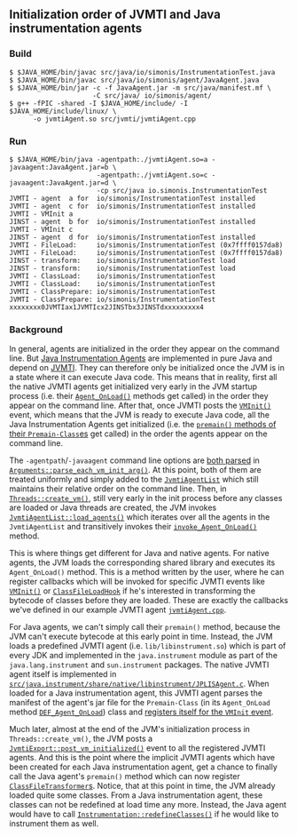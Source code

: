 ## Initialization order of JVMTI and Java instrumentation agents

### Build

```console
$ $JAVA_HOME/bin/javac src/java/io/simonis/InstrumentationTest.java
$ $JAVA_HOME/bin/javac src/java/io/simonis/agent/JavaAgent.java
$ $JAVA_HOME/bin/jar -c -f JavaAgent.jar -m src/java/manifest.mf \
                     -C src/java/ io/simonis/agent/
$ g++ -fPIC -shared -I $JAVA_HOME/include/ -I $JAVA_HOME/include/linux/ \
      -o jvmtiAgent.so src/jvmti/jvmtiAgent.cpp
```

### Run

```console
$ $JAVA_HOME/bin/java -agentpath:./jvmtiAgent.so=a -javaagent:JavaAgent.jar=b \
                      -agentpath:./jvmtiAgent.so=c -javaagent:JavaAgent.jar=d \
                      -cp src/java io.simonis.InstrumentationTest
JVMTI - agent  a for  io/simonis/InstrumentationTest installed
JVMTI - agent  c for  io/simonis/InstrumentationTest installed
JVMTI - VMInit a
JINST - agent  b for  io/simonis/InstrumentationTest installed
JVMTI - VMInit c
JINST - agent  d for  io/simonis/InstrumentationTest installed
JVMTI - FileLoad:     io/simonis/InstrumentationTest (0x7ffff0157da8)
JVMTI - FileLoad:     io/simonis/InstrumentationTest (0x7ffff0157da8)
JINST - transform:    io/simonis/InstrumentationTest load
JINST - transform:    io/simonis/InstrumentationTest load
JVMTI - ClassLoad:    io/simonis/InstrumentationTest
JVMTI - ClassLoad:    io/simonis/InstrumentationTest
JVMTI - ClassPrepare: io/simonis/InstrumentationTest
JVMTI - ClassPrepare: io/simonis/InstrumentationTest
xxxxxxxx0JVMTIax1JVMTIcx2JINSTbx3JINSTdxxxxxxxxx4
```

### Background

In general, agents are initialized in the order they appear on the command line. But [Java Instrumentation Agents](https://docs.oracle.com/en/java/javase/22/docs/api/java.instrument/java/lang/instrument/package-summary.html) are implemented in pure Java and depend on [JVMTI](https://docs.oracle.com/en/java/javase/21/docs/specs/jvmti.html). They can therefore only be initialized once the JVM is in a state where it can execute Java code. This means that in reality, first all the native JVMTI agents get initialized very early in the JVM startup process (i.e. their [`Agent_OnLoad()`](https://docs.oracle.com/en/java/javase/21/docs/specs/jvmti.html#onload) methods get called) in the order they appear on the command line. After that, once JVMTI posts the [`VMInit()`](https://docs.oracle.com/en/java/javase/21/docs/specs/jvmti.html#VMInit) event, which means that the JVM is ready to execute Java code, all the Java Instrumentation Agents get initialized (i.e. the [`premain()` methods of their `Premain-Class`es](https://docs.oracle.com/en/java/javase/22/docs/api/java.instrument/java/lang/instrument/package-summary.html#starting-an-agent-from-the-command-line-interface-heading) get called) in the order the agents appear on the command line.

The `-agentpath`/`-javaagent` command line options are [both parsed](https://github.com/openjdk/jdk/blob/d52d13648612546ef4458579aff6daf965586a03/src/hotspot/share/runtime/arguments.cpp#L2287-L2334) in [`Arguments::parse_each_vm_init_arg()`](https://github.com/openjdk/jdk/blob/d52d13648612546ef4458579aff6daf965586a03/src/hotspot/share/runtime/arguments.cpp#L2142C6-L2142C39). At this point, both of them are treated uniformly and simply added to the [`JvmtiAgentList`](https://github.com/openjdk/jdk/blob/d52d13648612546ef4458579aff6daf965586a03/src/hotspot/share/prims/jvmtiAgentList.hpp#L35) which still maintains their relative order on the command line. Then, in [`Threads::create_vm()`](https://github.com/openjdk/jdk/blob/d52d13648612546ef4458579aff6daf965586a03/src/hotspot/share/runtime/threads.cpp#L428), still very early in the init process before any classes are loaded or Java threads are created, the JVM invokes [`JvmtiAgentList::load_agents()`](https://github.com/openjdk/jdk/blob/d52d13648612546ef4458579aff6daf965586a03/src/hotspot/share/prims/jvmtiAgentList.cpp#L185) which iterates over all the agents in the `JvmtiAgentList` and transitively invokes their [`invoke_Agent_OnLoad()`](https://github.com/openjdk/jdk/blob/d52d13648612546ef4458579aff6daf965586a03/src/hotspot/share/prims/jvmtiAgent.cpp#L596) method.

This is where things get different for Java and native agents. For native agents, the JVM loads the corresponding shared library and executes its `Agent_OnLoad()` method. This is a method written by the user, where he can register callbacks which will be invoked for specific JVMTI events like [`VMInit()`](https://docs.oracle.com/en/java/javase/21/docs/specs/jvmti.html#VMInit) or [`ClassFileLoadHook`](https://docs.oracle.com/en/java/javase/21/docs/specs/jvmti.html#ClassFileLoadHook) if he's interested in transforming the bytecode of classes before they are loaded. These are exactly the callbacks we've defined in our example JVMTI agent [`jvmtiAgent.cpp`](./src/jvmti/jvmtiAgent.cpp).

For Java agents, we can't simply call their `premain()` method, because the JVM can't execute bytecode at this early point in time. Instead, the JVM loads a predefined JVMTI agent (i.e. `lib/libinstrument.so`) which is part of every JDK and implemented in the `java.instrument` module as part of the `java.lang.instrument` and `sun.instrument` packages. The native JVMTI agent itself is implemented in [`src/java.instrument/share/native/libinstrument/JPLISAgent.c`](https://github.com/openjdk/jdk/blob/master/src/java.instrument/share/native/libinstrument/JPLISAgent.c). When loaded for a Java instrumentation agent, this JVMTI agent parses the manifest of the agent's jar file for the `Premain-Class` (in its `Agent_OnLoad` method [`DEF_Agent_OnLoad`](https://github.com/openjdk/jdk/blob/207832952be3e57faf3db9303d492faa391d507c/src/java.instrument/share/native/libinstrument/InvocationAdapter.c#L146C1-L146C17)) class and [registers itself for the `VMInit` event](https://github.com/openjdk/jdk/blob/207832952be3e57faf3db9303d492faa391d507c/src/java.instrument/share/native/libinstrument/JPLISAgent.c#L309).

Much later, almost at the end of the JVM's initialization process in `Threads::create_vm()`, the JVM posts a [`JvmtiExport::post_vm_initialized()`](https://github.com/openjdk/jdk/blob/207832952be3e57faf3db9303d492faa391d507c/src/hotspot/share/runtime/threads.cpp#L827) event to all the registered JVMTI agents. And this is the point where the implicit JVMTI agents which have been created for each Java instrumentation agent, get a chance to finally call the Java agent's `premain()` method which can now register [`ClassFileTransformer`s](https://docs.oracle.com/en/java/javase/22/docs/api/java.instrument/java/lang/instrument/ClassFileTransformer.html). Notice, that at this point in time, the JVM already loaded quite some classes. From a Java instrumentation agent, these classes can not be redefined at load time any more. Instead, the Java agent would have to call [`Instrumentation::redefineClasses()`](https://docs.oracle.com/en/java/javase/22/docs/api/java.instrument/java/lang/instrument/Instrumentation.html#redefineClasses(java.lang.instrument.ClassDefinition...)) if he would like to instrument them as well.
